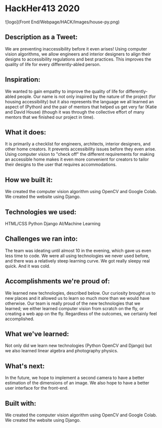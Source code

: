 # HackHer413 2020
![logo](Front End/Webpage/HACK/Images/house-py.png)
## Description as a Tweet:
We are preventing inaccessibility before it even arises! Using computer vision algorithms, we allow engineers and interior designers to align their designs to accessibility regulations and best practices. This improves the quality of life for every differently-abled person.

## Inspiration:
We wanted to gain empathy to improve the quality of life for differently-abled people.
Our name is not only inspired by the nature of the project (for housing accessibility) but it also represents the language we all learned an aspect of (Python) and the pair of mentors that helped us get very far (Katie and David House) (though it was through the collective effort of many mentors that we finished our project in time).

## What it does:
It is primarily a checklist for engineers, architects, interior designers, and other home creators. It prevents accessibility issues before they even arise. Using computer vision to "check off" the different requirements for making an accessible home makes it even more convenient for creators to tailor their designs to the user that requires accommodations.

## How we built it:
We created the computer vision algorithm using OpenCV and Google Colab. We created the website using Django.

## Technologies we used:
HTML/CSS
Python
Django
AI/Machine Learning

## Challenges we ran into:
The team was ideating until almost 10 in the evening, which gave us even less time to code. We were all using technologies we never used before, and there was a relatively steep learning curve. We got really sleepy real quick. And it was cold.

## Accomplishments we're proud of:
We learned new technologies, described below. Our curiosity brought us to new places and it allowed us to learn so much more than we would have otherwise. Our team is really proud of the new technologies that we learned; we either learned computer vision from scratch on the fly, or creating a web app on the fly. Regardless of the outcomes, we certainly feel accomplished.

## What we've learned:
Not only did we learn new technologies (Python OpenCV and Django) but we also learned linear algebra and photography physics.

## What's next:
In the future, we hope to implement a second camera to have a better estimation of the dimensions of an image. We also hope to have a better user interface for the front-end.

## Built with:
We created the computer vision algorithm using OpenCV and Google Colab. We created the website using Django.
